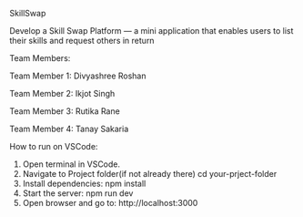 SkillSwap

Develop a Skill Swap Platform — a mini application that enables users to list their skills and
request others in return


Team Members:

Team Member 1: Divyashree Roshan

Team Member 2: Ikjot Singh

Team Member 3: Rutika Rane

Team Member 4: Tanay Sakaria


How to run on VSCode:
1. Open terminal in VSCode.
2. Navigate to Project folder(if not already there)
   cd your-prject-folder
3. Install dependencies:
   npm install
4. Start the server:
   npm run dev
4. Open browser and go to: http://localhost:3000

   
